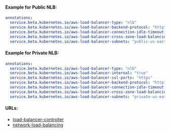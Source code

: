 #### Example for Public NLB:
```yaml
annotations:
  service.beta.kubernetes.io/aws-load-balancer-type: "nlb"
  service.beta.kubernetes.io/aws-load-balancer-backend-protocol: "http"
  service.beta.kubernetes.io/aws-load-balancer-connection-idle-timeout: 60
  service.beta.kubernetes.io/aws-load-balancer-cross-zone-load-balancing-enabled: "true"
  service.beta.kubernetes.io/aws-load-balancer-subnets: "public-us-east-2a, public-us-east-2b, public-us-east-2c"
```

#### Example for Private NLB:
```yaml
annotations:
  service.beta.kubernetes.io/aws-load-balancer-type: "nlb"
  service.beta.kubernetes.io/aws-load-balancer-internal: "true"
  service.beta.kubernetes.io/aws-load-balancer-ssl-ports: "https"
  service.beta.kubernetes.io/aws-load-balancer-backend-protocol: "http"
  service.beta.kubernetes.io/aws-load-balancer-connection-idle-timeout: 60
  service.beta.kubernetes.io/aws-load-balancer-cross-zone-load-balancing-enabled: "true"
  service.beta.kubernetes.io/aws-load-balancer-subnets: "private-us-east-2a, private-us-east-2b, private-us-east-2c"
```

#### URLs:
- [load-balancer-controller](https://kubernetes-sigs.github.io/aws-load-balancer-controller/)
- [network-load-balancing](https://docs.aws.amazon.com/eks/latest/userguide/network-load-balancing.html)
